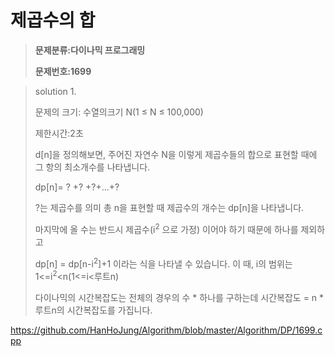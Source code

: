 # 제곱수의 합

> **문제분류:다이나믹 프로그래밍**
>
> **문제번호:1699**

> solution 1.
>
> 문제의 크기: 수열의크기 N(1 ≤ N ≤ 100,000)
>
> 제한시간:2초
>
> 
>
> d[n]을 정의해보면, 주어진 자연수 N을 이렇게 제곱수들의 합으로 표현할 때에 그 항의 최소개수를 나타냅니다.
>
> dp[n]= ? +? +?+...+?
>
> ?는 제곱수를 의미 총 n을 표현할 때 제곱수의 개수는 dp[n]을 나타냅니다.
>
> 마지막에 올 수는 반드시 제곱수(i<sup>2</sup> 으로 가정) 이어야 하기 때문에 하나를 제외하고
>
> dp[n] = dp[n-i<sup>2</sup>]+1 이라는 식을 나타낼 수 있습니다. 이 때, i의 범위는 1<=i<sup>2</sup><n(1<=i<루트n)
>
> 다이나믹의 시간복잡도는 전체의 경우의 수 * 하나를 구하는데 시간복잡도 = n *루트n의 시간복잡도를 가집니다.
>
> 


https://github.com/HanHoJung/Algorithm/blob/master/Algorithm/DP/1699.cpp






